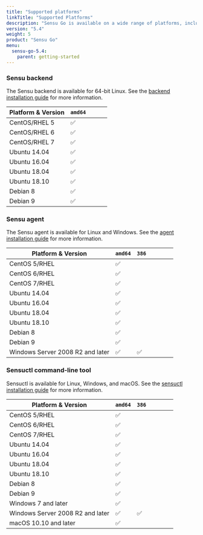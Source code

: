 ```yaml
---
title: "Supported platforms"
linkTitle: "Supported Platforms"
description: "Sensu Go is available on a wide range of platforms, including Linux, Windows, and macOS. Read the guide to learn which platforms you can use the Sensu backend, Sensu agent, and the sensuctl command-line tool."
version: "5.4"
weight: 5
product: "Sensu Go"
menu:
  sensu-go-5.4:
    parent: getting-started
---
```


### Sensu backend

The Sensu backend is available for 64-bit Linux.
See the [backend installation guide][1] for more information.

| Platform & Version | `amd64` |   | | |
|--------------------|-------|-------|---|---|
| CentOS/RHEL 5      | ✅     |      | | |
| CentOS/RHEL 6      | ✅     |      | | |
| CentOS/RHEL 7      | ✅     |      | | |
| Ubuntu 14.04       | ✅     |      | | |
| Ubuntu 16.04       | ✅     |      | | |
| Ubuntu 18.04       | ✅     |      | | |
| Ubuntu 18.10       | ✅     |      | | |
| Debian 8           | ✅     |      | | |
| Debian 9           | ✅     |      | | |

### Sensu agent

The Sensu agent is available for Linux and Windows.
See the [agent installation guide][2] for more information.

| Platform & Version | `amd64` | `386`| | | | |
|--------------------|-------|-------|---|---|---|---|
| CentOS 5/RHEL      | ✅  | | | | | |
| CentOS 6/RHEL      | ✅  | | | | | |
| CentOS 7/RHEL      | ✅  | | | | | |
| Ubuntu 14.04       | ✅  | | | | | |
| Ubuntu 16.04       | ✅  | | | | | |
| Ubuntu 18.04       | ✅  | | | | | |
| Ubuntu 18.10       | ✅  | | | | | |
| Debian 8           | ✅     |      | | |
| Debian 9           | ✅     |      | | |
| Windows Server 2008 R2 and later| ✅  | ✅  | | | | |

### Sensuctl command-line tool

Sensuctl is available for Linux, Windows, and macOS.
See the [sensuctl installation guide][3] for more information.

| Platform & Version | `amd64` | `386`  | | | | |
|--------------------|-------|-------|---|---|---|---|
| CentOS 5/RHEL      | ✅     |     | | | | |
| CentOS 6/RHEL      | ✅     |     | | | | |
| CentOS 7/RHEL      | ✅     |     | | | | |
| Ubuntu 14.04       | ✅     |     | | | | |
| Ubuntu 16.04       | ✅     |     | | | | |
| Ubuntu 18.04       | ✅     |     | | | | |
| Ubuntu 18.10       | ✅     |     | | | | |
| Debian 8           | ✅     |      | | |
| Debian 9           | ✅     |      | | |
| Windows 7 and later| ✅     |     | | | | |
| Windows Server 2008 R2 and later| ✅  | ✅  | | | | |
| macOS 10.10 and later | ✅  |     | | | | |

[1]: ../../installation/install-sensu#install-the-sensu-backend
[2]: ../../installation/install-sensu#install-the-sensu-agent
[3]: ../../installation/install-sensu#install-sensuctl
